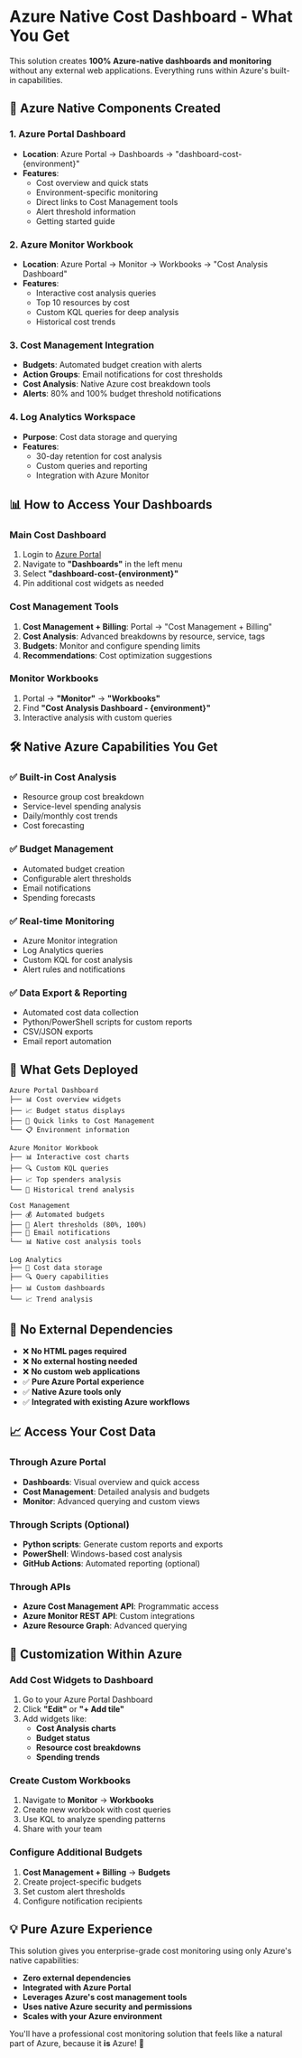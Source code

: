 # Azure Native Cost Dashboard - What You Get

This solution creates **100% Azure-native dashboards and monitoring** without any external web applications. Everything runs within Azure's built-in capabilities.

## 🎯 **Azure Native Components Created**

### **1. Azure Portal Dashboard**
- **Location**: Azure Portal → Dashboards → "dashboard-cost-{environment}"
- **Features**: 
  - Cost overview and quick stats
  - Environment-specific monitoring
  - Direct links to Cost Management tools
  - Alert threshold information
  - Getting started guide

### **2. Azure Monitor Workbook**
- **Location**: Azure Portal → Monitor → Workbooks → "Cost Analysis Dashboard"
- **Features**:
  - Interactive cost analysis queries
  - Top 10 resources by cost
  - Custom KQL queries for deep analysis
  - Historical cost trends

### **3. Cost Management Integration**
- **Budgets**: Automated budget creation with alerts
- **Action Groups**: Email notifications for cost thresholds
- **Cost Analysis**: Native Azure cost breakdown tools
- **Alerts**: 80% and 100% budget threshold notifications

### **4. Log Analytics Workspace**
- **Purpose**: Cost data storage and querying
- **Features**: 
  - 30-day retention for cost analysis
  - Custom queries and reporting
  - Integration with Azure Monitor

## 📊 **How to Access Your Dashboards**

### **Main Cost Dashboard**
1. Login to [Azure Portal](https://portal.azure.com)
2. Navigate to **"Dashboards"** in the left menu
3. Select **"dashboard-cost-{environment}"**
4. Pin additional cost widgets as needed

### **Cost Management Tools**
1. **Cost Management + Billing**: Portal → "Cost Management + Billing"
2. **Cost Analysis**: Advanced breakdowns by resource, service, tags
3. **Budgets**: Monitor and configure spending limits
4. **Recommendations**: Cost optimization suggestions

### **Monitor Workbooks**
1. Portal → **"Monitor"** → **"Workbooks"**
2. Find **"Cost Analysis Dashboard - {environment}"**
3. Interactive analysis with custom queries

## 🛠️ **Native Azure Capabilities You Get**

### **✅ Built-in Cost Analysis**
- Resource group cost breakdown
- Service-level spending analysis
- Daily/monthly cost trends
- Cost forecasting

### **✅ Budget Management**
- Automated budget creation
- Configurable alert thresholds
- Email notifications
- Spending forecasts

### **✅ Real-time Monitoring**
- Azure Monitor integration
- Log Analytics queries
- Custom KQL for cost analysis
- Alert rules and notifications

### **✅ Data Export & Reporting**
- Automated cost data collection
- Python/PowerShell scripts for custom reports
- CSV/JSON exports
- Email report automation

## 🚀 **What Gets Deployed**

```
Azure Portal Dashboard
├── 📊 Cost overview widgets
├── 📈 Budget status displays  
├── 🔗 Quick links to Cost Management
└── 📋 Environment information

Azure Monitor Workbook
├── 📊 Interactive cost charts
├── 🔍 Custom KQL queries
├── 📈 Top spenders analysis
└── 📅 Historical trend analysis

Cost Management
├── 💰 Automated budgets
├── 🚨 Alert thresholds (80%, 100%)
├── 📧 Email notifications
└── 📊 Native cost analysis tools

Log Analytics
├── 💾 Cost data storage
├── 🔍 Query capabilities
├── 📊 Custom dashboards
└── 📈 Trend analysis
```

## 🎯 **No External Dependencies**

- ❌ **No HTML pages required**
- ❌ **No external hosting needed**
- ❌ **No custom web applications**
- ✅ **Pure Azure Portal experience**
- ✅ **Native Azure tools only**
- ✅ **Integrated with existing Azure workflows**

## 📈 **Access Your Cost Data**

### **Through Azure Portal**
- **Dashboards**: Visual overview and quick access
- **Cost Management**: Detailed analysis and budgets
- **Monitor**: Advanced querying and custom views

### **Through Scripts (Optional)**
- **Python scripts**: Generate custom reports and exports
- **PowerShell**: Windows-based cost analysis
- **GitHub Actions**: Automated reporting (optional)

### **Through APIs**
- **Azure Cost Management API**: Programmatic access
- **Azure Monitor REST API**: Custom integrations
- **Azure Resource Graph**: Advanced querying

## 🔧 **Customization Within Azure**

### **Add Cost Widgets to Dashboard**
1. Go to your Azure Portal Dashboard
2. Click **"Edit"** or **"+ Add tile"**
3. Add widgets like:
   - **Cost Analysis charts**
   - **Budget status**
   - **Resource cost breakdowns**
   - **Spending trends**

### **Create Custom Workbooks**
1. Navigate to **Monitor** → **Workbooks**
2. Create new workbook with cost queries
3. Use KQL to analyze spending patterns
4. Share with your team

### **Configure Additional Budgets**
1. **Cost Management + Billing** → **Budgets**
2. Create project-specific budgets
3. Set custom alert thresholds
4. Configure notification recipients

## 💡 **Pure Azure Experience**

This solution gives you enterprise-grade cost monitoring using only Azure's native capabilities:

- **Zero external dependencies**
- **Integrated with Azure Portal**
- **Leverages Azure's cost management tools**
- **Uses native Azure security and permissions**
- **Scales with your Azure environment**

You'll have a professional cost monitoring solution that feels like a natural part of Azure, because it **is** Azure! 🎯
